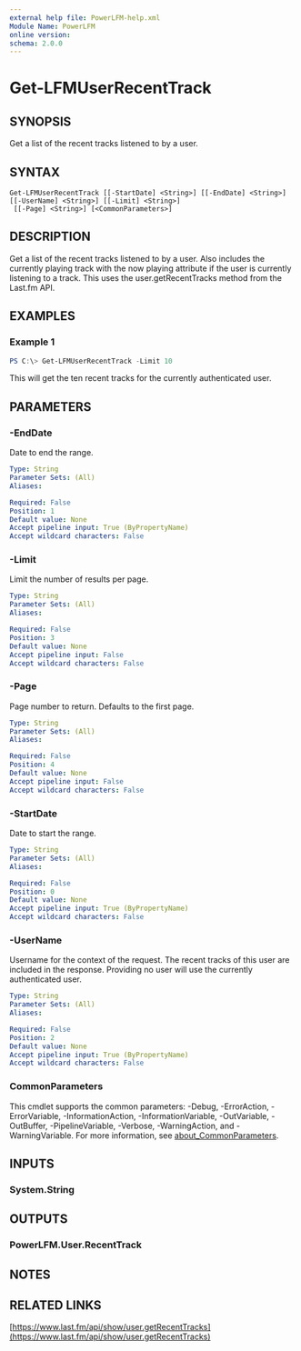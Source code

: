 ```yaml
---
external help file: PowerLFM-help.xml
Module Name: PowerLFM
online version:
schema: 2.0.0
---
```


# Get-LFMUserRecentTrack

## SYNOPSIS
Get a list of the recent tracks listened to by a user.

## SYNTAX

```
Get-LFMUserRecentTrack [[-StartDate] <String>] [[-EndDate] <String>] [[-UserName] <String>] [[-Limit] <String>]
 [[-Page] <String>] [<CommonParameters>]
```

## DESCRIPTION
Get a list of the recent tracks listened to by a user. Also includes the currently playing track with the now playing attribute if the user is currently listening to a track. This uses the user.getRecentTracks method from the Last.fm API.

## EXAMPLES

### Example 1
```powershell
PS C:\> Get-LFMUserRecentTrack -Limit 10
```

This will get the ten recent tracks for the currently authenticated user.

## PARAMETERS

### -EndDate
Date to end the range.

```yaml
Type: String
Parameter Sets: (All)
Aliases:

Required: False
Position: 1
Default value: None
Accept pipeline input: True (ByPropertyName)
Accept wildcard characters: False
```

### -Limit
Limit the number of results per page.

```yaml
Type: String
Parameter Sets: (All)
Aliases:

Required: False
Position: 3
Default value: None
Accept pipeline input: False
Accept wildcard characters: False
```

### -Page
Page number to return. Defaults to the first page.

```yaml
Type: String
Parameter Sets: (All)
Aliases:

Required: False
Position: 4
Default value: None
Accept pipeline input: False
Accept wildcard characters: False
```

### -StartDate
Date to start the range.

```yaml
Type: String
Parameter Sets: (All)
Aliases:

Required: False
Position: 0
Default value: None
Accept pipeline input: True (ByPropertyName)
Accept wildcard characters: False
```

### -UserName
Username for the context of the request. The recent tracks of this user are included in the response. Providing no user will use the currently authenticated user.

```yaml
Type: String
Parameter Sets: (All)
Aliases:

Required: False
Position: 2
Default value: None
Accept pipeline input: True (ByPropertyName)
Accept wildcard characters: False
```

### CommonParameters
This cmdlet supports the common parameters: -Debug, -ErrorAction, -ErrorVariable, -InformationAction, -InformationVariable, -OutVariable, -OutBuffer, -PipelineVariable, -Verbose, -WarningAction, and -WarningVariable. For more information, see [about_CommonParameters](http://go.microsoft.com/fwlink/?LinkID=113216).

## INPUTS

### System.String

## OUTPUTS

### PowerLFM.User.RecentTrack

## NOTES

## RELATED LINKS

[https://www.last.fm/api/show/user.getRecentTracks](https://www.last.fm/api/show/user.getRecentTracks)
